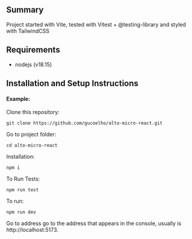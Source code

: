## Summary

Project started with Vite, tested with Vitest + @testing-library and styled with TailwindCSS

## Requirements

- nodejs (v18.15)

## Installation and Setup Instructions

#### Example:

Clone this repository:

`git clone https://github.com/gucoelho/alto-micro-react.git`

Go to project folder:

`cd alto-micro-react`

Installation:

`npm i`

To Run Tests:

`npm run test`

To run:

`npm run dev`

Go to address go to the address that appears in the console, usually is http://localhost:5173.
